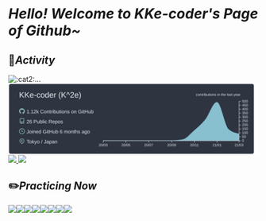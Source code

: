# _Hello! Welcome to KKe-coder's Page of Github~_

## :runner:_Activity_ 
<div>
  <!--
  <a href="http://qiita.com/KKe-coder">
    <img align="left" src="https://qiita-badge.apiapi.app/s/KKe-coder/posts.svg" />
  </a>
  -->
  <a href="https://github.com/antonkomarev/github-profile-views-counter">
    <img align="left" src="https://komarev.com/ghpvc/?username=KKe-coder&color=red&style=plastic&label=Viewed Count" />
  </a>
  <span align="left">:cat2:…</span>
  <br>
  <a href="https://github.com/vn7n24fzkq/github-profile-summary-cards">
    <img align="center" src="https://raw.githubusercontent.com/KKe-coder/KKe-coder/main/profile-summary-card-output/nord_dark/0-profile-details.svg" />
  </a>
  <a href="https://github.com/anuraghazra/github-readme-stats">
    <img src="https://github-readme-stats.vercel.app/api?username=KKe-coder&theme=tokyonight" />
    <img src="https://github-readme-stats.vercel.app/api/top-langs?username=KKe-coder&layout=compact&theme=tokyonight" />
  </a>
</div>

## :pencil2:_Practicing Now_ 
  <img align="left" src="https://img.shields.io/badge/-HTML5-333.svg?logo=html5&style=flat">
  <img align="left" src="https://img.shields.io/badge/-CSS3-1572B6.svg?logo=css3&style=flat">
  <img align="left" src="https://img.shields.io/badge/-Ruby-CC342D.svg?logo=ruby&style=flat">
  <img align="left" src="https://img.shields.io/badge/RubyonRails-CC0000.svg?logo=rails&style=flat">
  <img align="left" src="https://img.shields.io/badge/Javascript-276DC3.svg?logo=javascript&style=flat">
  <img align="left" src="https://img.shields.io/badge/-jQuery-0769AD.svg?logo=jquery&style=flat">
  <img align="left" src="https://img.shields.io/badge/-Python-F9DC3E.svg?logo=python&style=flat">
  <img align="left" src="https://img.shields.io/badge/-Java-007396.svg?logo=java&style=flat">
  
